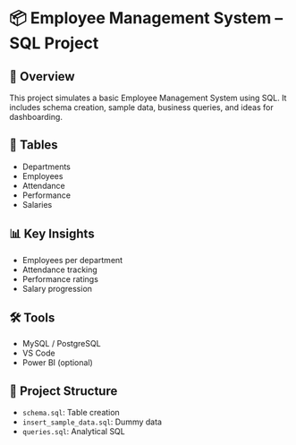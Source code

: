# 📦 Employee Management System – SQL Project

## 🚀 Overview
This project simulates a basic Employee Management System using SQL. It includes schema creation, sample data, business queries, and ideas for dashboarding.

## 🧱 Tables
- Departments
- Employees
- Attendance
- Performance
- Salaries

## 📊 Key Insights
- Employees per department
- Attendance tracking
- Performance ratings
- Salary progression

## 🛠️ Tools
- MySQL / PostgreSQL
- VS Code
- Power BI (optional)

## 📁 Project Structure
- `schema.sql`: Table creation
- `insert_sample_data.sql`: Dummy data
- `queries.sql`: Analytical SQL
